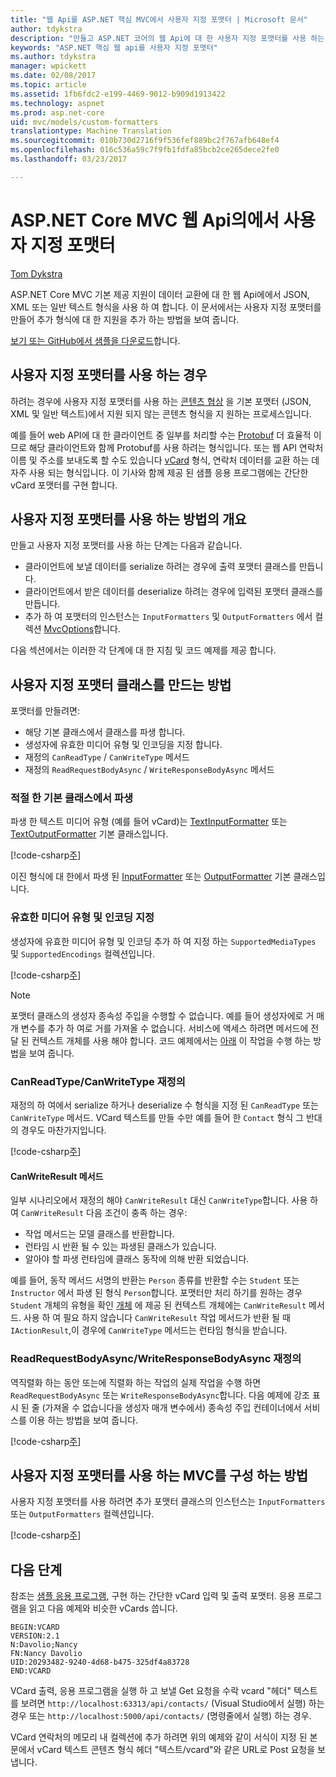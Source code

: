 ```yaml
---
title: "웹 Api를 ASP.NET 핵심 MVC에서 사용자 지정 포맷터 | Microsoft 문서"
author: tdykstra
description: "만들고 ASP.NET 코어의 웹 Api에 대 한 사용자 지정 포맷터를 사용 하는 방법에 알아봅니다."
keywords: "ASP.NET 핵심 웹 api를 사용자 지정 포맷터"
ms.author: tdykstra
manager: wpickett
ms.date: 02/08/2017
ms.topic: article
ms.assetid: 1fb6fdc2-e199-4469-9012-b909d1913422
ms.technology: aspnet
ms.prod: asp.net-core
uid: mvc/models/custom-formatters
translationtype: Machine Translation
ms.sourcegitcommit: 010b730d2716f9f536fef889bc2f767afb648ef4
ms.openlocfilehash: 016c536a59c7f9fb1fdfa85bcb2ce265dece2fe0
ms.lasthandoff: 03/23/2017

---
```

# <a name="custom-formatters-in-aspnet-core-mvc-web-apis"></a>ASP.NET Core MVC 웹 Api의에서 사용자 지정 포맷터

[Tom Dykstra](https://github.com/tdykstra)

ASP.NET Core MVC 기본 제공 지원이 데이터 교환에 대 한 웹 Api에에서 JSON, XML 또는 일반 텍스트 형식을 사용 하 여 합니다. 이 문서에서는 사용자 지정 포맷터를 만들어 추가 형식에 대 한 지원을 추가 하는 방법을 보여 줍니다.

[보기 또는 GitHub에서 샘플을 다운로드](https://github.com/aspnet/Docs/tree/master/aspnetcore/mvc/advanced/custom-formatters/sample)합니다.

## <a name="when-to-use-custom-formatters"></a>사용자 지정 포맷터를 사용 하는 경우

하려는 경우에 사용자 지정 포맷터를 사용 하는 [콘텐츠 협상](xref:mvc/models/formatting) 을 기본 포맷터 (JSON, XML 및 일반 텍스트)에서 지원 되지 않는 콘텐츠 형식을 지 원하는 프로세스입니다.

예를 들어 web API에 대 한 클라이언트 중 일부를 처리할 수는 [Protobuf](https://github.com/google/protobuf) 더 효율적 이므로 해당 클라이언트와 함께 Protobuf를 사용 하려는 형식입니다.  또는 웹 API 연락처 이름 및 주소를 보내도록 할 수도 있습니다 [vCard](https://en.wikipedia.org/wiki/VCard) 형식, 연락처 데이터를 교환 하는 데 자주 사용 되는 형식입니다. 이 기사와 함께 제공 된 샘플 응용 프로그램에는 간단한 vCard 포맷터를 구현 합니다.

## <a name="overview-of-how-to-use-a-custom-formatter"></a>사용자 지정 포맷터를 사용 하는 방법의 개요

만들고 사용자 지정 포맷터를 사용 하는 단계는 다음과 같습니다.

* 클라이언트에 보낼 데이터를 serialize 하려는 경우에 출력 포맷터 클래스를 만듭니다.
* 클라이언트에서 받은 데이터를 deserialize 하려는 경우에 입력된 포맷터 클래스를 만듭니다. 
* 추가 하 여 포맷터의 인스턴스는 `InputFormatters` 및 `OutputFormatters` 에서 컬렉션 [MvcOptions](https://docs.microsoft.com/aspnet/core/api/microsoft.aspnetcore.mvc.mvcoptions)합니다.

다음 섹션에서는 이러한 각 단계에 대 한 지침 및 코드 예제를 제공 합니다.

## <a name="how-to-create-a-custom-formatter-class"></a>사용자 지정 포맷터 클래스를 만드는 방법

포맷터를 만들려면:

* 해당 기본 클래스에서 클래스를 파생 합니다.
* 생성자에 유효한 미디어 유형 및 인코딩을 지정 합니다.
* 재정의 `CanReadType` / `CanWriteType` 메서드
* 재정의 `ReadRequestBodyAsync` / `WriteResponseBodyAsync` 메서드
  
### <a name="derive-from-the-appropriate-base-class"></a>적절 한 기본 클래스에서 파생

파생 한 텍스트 미디어 유형 (예를 들어 vCard)는 [TextInputFormatter](https://docs.microsoft.com/aspnet/core/api/microsoft.aspnetcore.mvc.formatters.textinputformatter) 또는 [TextOutputFormatter](https://docs.microsoft.com/aspnet/core/api/microsoft.aspnetcore.mvc.formatters.textoutputformatter) 기본 클래스입니다.

[!code-csharp[주](custom-formatters/sample/Formatters/VcardOutputFormatter.cs?name=classdef)]

이진 형식에 대 한에서 파생 된 [InputFormatter](https://docs.microsoft.com/aspnet/core/api/microsoft.aspnetcore.mvc.formatters.inputformatter) 또는 [OutputFormatter](https://docs.microsoft.com/aspnet/core/api/microsoft.aspnetcore.mvc.formatters.outputformatter) 기본 클래스입니다.

### <a name="specify-valid-media-types-and-encodings"></a>유효한 미디어 유형 및 인코딩 지정

생성자에 유효한 미디어 유형 및 인코딩 추가 하 여 지정 하는 `SupportedMediaTypes` 및 `SupportedEncodings` 컬렉션입니다.

[!code-csharp[주](custom-formatters/sample/Formatters/VcardOutputFormatter.cs?name=ctor&highlight=3,5-6)]

> [!NOTE]  
> 포맷터 클래스의 생성자 종속성 주입을 수행할 수 없습니다. 예를 들어 생성자에로 거 매개 변수를 추가 하 여로 거를 가져올 수 없습니다. 서비스에 액세스 하려면 메서드에 전달 된 컨텍스트 개체를 사용 해야 합니다. 코드 예제에서는 [아래](#read-write) 이 작업을 수행 하는 방법을 보여 줍니다.

### <a name="override-canreadtypecanwritetype"></a>CanReadType/CanWriteType 재정의 

재정의 하 여에서 serialize 하거나 deserialize 수 형식을 지정 된 `CanReadType` 또는 `CanWriteType` 메서드. VCard 텍스트를 만들 수만 예를 들어 한 `Contact` 형식 그 반대의 경우도 마찬가지입니다.

[!code-csharp[주](custom-formatters/sample/Formatters/VcardOutputFormatter.cs?name=canwritetype)]

#### <a name="the-canwriteresult-method"></a>CanWriteResult 메서드

일부 시나리오에서 재정의 해야 `CanWriteResult` 대신 `CanWriteType`합니다. 사용 하 여 `CanWriteResult` 다음 조건이 충족 하는 경우:

  * 작업 메서드는 모델 클래스를 반환합니다.
  * 런타임 시 반환 될 수 있는 파생된 클래스가 있습니다.
  * 알아야 할 파생 런타임에 클래스 동작에 의해 반환 되었습니다.  

예를 들어, 동작 메서드 서명의 반환는 `Person` 종류를 반환할 수는 `Student` 또는 `Instructor` 에서 파생 된 형식 `Person`합니다. 포맷터만 처리 하기를 원하는 경우 `Student` 개체의 유형을 확인 [개체](https://docs.microsoft.com/aspnet/core/api/microsoft.aspnetcore.mvc.formatters.outputformattercanwritecontext#Microsoft_AspNetCore_Mvc_Formatters_OutputFormatterCanWriteContext_Object) 에 제공 된 컨텍스트 개체에는 `CanWriteResult` 메서드. 사용 하 여 필요 하지 않습니다 `CanWriteResult` 작업 메서드가 반환 될 때 `IActionResult`,이 경우에 `CanWriteType` 메서드는 런타임 형식을 받습니다.

<a id="read-write"></a>
### <a name="override-readrequestbodyasyncwriteresponsebodyasync"></a>ReadRequestBodyAsync/WriteResponseBodyAsync 재정의 

역직렬화 하는 동안 또는에 직렬화 하는 작업의 실제 작업을 수행 하면 `ReadRequestBodyAsync` 또는 `WriteResponseBodyAsync`합니다.  다음 예제에 강조 표시 된 줄 (가져올 수 없습니다을 생성자 매개 변수에서) 종속성 주입 컨테이너에서 서비스를 이용 하는 방법을 보여 줍니다.

[!code-csharp[주](custom-formatters/sample/Formatters/VcardOutputFormatter.cs?name=writeresponse&highlight=3-4)]

## <a name="how-to-configure-mvc-to-use-a-custom-formatter"></a>사용자 지정 포맷터를 사용 하는 MVC를 구성 하는 방법
 
사용자 지정 포맷터를 사용 하려면 추가 포맷터 클래스의 인스턴스는 `InputFormatters` 또는 `OutputFormatters` 컬렉션입니다.

[!code-csharp[주](custom-formatters/sample/Startup.cs?name=mvcoptions&highlight=3-4)]

## <a name="next-steps"></a>다음 단계

참조는 [샘플 응용 프로그램](https://github.com/aspnet/Docs/tree/master/aspnetcore/mvc/advanced/custom-formatters/sample), 구현 하는 간단한 vCard 입력 및 출력 포맷터.  응용 프로그램을 읽고 다음 예제와 비슷한 vCards 씁니다.

```
BEGIN:VCARD
VERSION:2.1
N:Davolio;Nancy
FN:Nancy Davolio
UID:20293482-9240-4d68-b475-325df4a83728
END:VCARD
```

VCard 출력, 응용 프로그램을 실행 하 고 보낼 Get 요청을 수락 vcard "헤더" 텍스트를 보려면 `http://localhost:63313/api/contacts/` (Visual Studio에서 실행) 하는 경우 또는 `http://localhost:5000/api/contacts/` (명령줄에서 실행) 하는 경우.

VCard 연락처의 메모리 내 컬렉션에 추가 하려면 위의 예제와 같이 서식이 지정 된 본문에서 vCard 텍스트 콘텐츠 형식 헤더 "텍스트/vcard"와 같은 URL로 Post 요청을 보냅니다.

